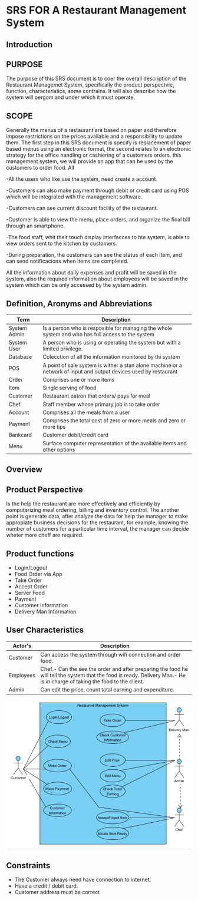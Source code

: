 SRS FOR A Restaurant Management System
=
Introduction
-
PURPOSE
-
The purpose of this SRS document is to coer the overall description of the Restaurant Managemet System, specifically the product perspectvie, function, characteristics, some contrains. It will also describe how the system will pergom and under which it must operate.

SCOPE
-
Generally the menus of a restaurant are based on paper and therefore impose restrictions on the prices available and a responsibility to update them. The first step in this SRS document is specify is replacement of paper based menus using an electronic format, the second relates to an electronic strategy for the office handling or cashiering of a customers orders. this management system, we will provide an app that can be used by the customers to order food. All

-All the users who like use the system, need create a account.

-Customers can also make payment through debit or credit card using POS which will be integrated with the management software.

-Customers can see current discount facility of the restaurant.

-Customer is able to view the menu, place orders, and organize the final bill through an smartphone.

-The food staff, whit their touch display interfacces to hte system, is able to view orders sent to the kitchen by customers.

-During preparation, the customers can see the status of each item, and can send notificacions when items are completed.

All the information about daily expenses and profit will be saved in the system, also the required information about employees will be saved in the system which can be only accessed by the system admin.

Definition, Aronyms and Abbreviations
-
| Term         | Description                                                                                       |
| ----- | ---- |
| System Admin | Is a person who is resposible for managing the whole system and who has full access to the system |
| System User  | A person who is using or operating the system but with a limited privilege.                       |
| Database     | Colecction of all the information monitored by thi system                                         |
| POS          | A point of sale system is wither a stan alone machine or a network of input and output devices used by restaurant|
| Order | Comprises one or more items |
| Item | Single serving of food |
| Customer | Restaurant patron that orders/ pays for meal |
| Chef | Staff member whose primary job is to take order |
| Account | Comprises all the meals from a user |
| Payment | Comprises the total cost of zero or more meals and zero or more tips|
| Bankcard | Customer debit/credit card |
| Menu | Surface computer representation of the available items and other options|

Overview
-
Product Perspective
-
Is the help the restaurant are more effectively and efficiently by computerizing meal ordering, billing and inventory control. The another point is generate data, after analyze the data for help the manager to make appropiate business decisions for the restaurant, for example, knowing the number of customers for a particular time interval, the manager can decide wheter more cheff are required.

Product functions
-
- Login/Logout
- Food Order via App
- Take Order
- Accept Order
- Server Food
- Payment
- Customer Information
- Delivery Man Information

User Characteristics
-
| Actor's     | Description                                                                                       |
| ----- | ---- |
| Customer     | Can access the system through wifi connection and order food.                                     |
| Employees    | Chef.- Can the see the order and after preparing the food he will tell the system that the food is ready.                                Delivery Man.- He is in charge of taking the food to the client.                                  |
| Admin        | Can edit the price, count total earning and expenditure.                                          |

 ![alt text](https://github.com/RequirementEngineering/ch-re-JuanFuent/blob/master/Captura.PNG)



Constraints
-
- The Customer always need have connection to internet.
- Have a credit / debit card.
- Customer address must be correct

